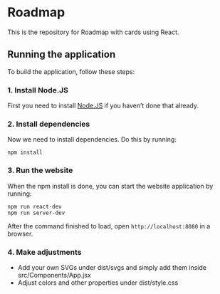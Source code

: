 
# Roadmap

This is the repository for Roadmap with cards using React. 

## Running the application

To build the application, follow these steps:

### 1. Install Node.JS
First you need to install [Node.JS](https://nodejs.org) if you haven’t done that already.
### 2. Install dependencies
Now we need to install dependencies. Do this by running:
```
npm install
```
### 3. Run the website
When the npm install is done, you can start the website application by running:
```
npm run react-dev
npm run server-dev
```

After the command finished to load, open `http://localhost:8080` in a browser.

### 4. Make adjustments

* Add your own SVGs under dist/svgs and simply add them inside src/Components/App.jsx
* Adjust colors and other properties under dist/style.css

